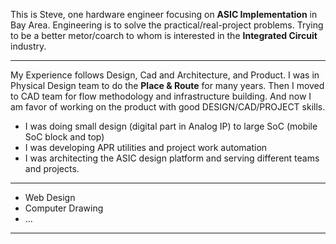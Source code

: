 This is Steve, one hardware engineer focusing on **ASIC Implementation** in Bay Area. Engineering is to solve the practical/real-project problems. Trying to be a better metor/coarch to whom is interested in the **Integrated Circuit** industry.

---

My Experience follows Design, Cad and Architecture, and Product. I was in Physical Design team to do the **Place & Route** for many years.
Then I moved to CAD team for flow methodology and infrastructure building. And now I am favor of working on the product with good DESIGN/CAD/PROJECT skills.

- I was doing small design (digital part in Analog IP) to large SoC (mobile SoC block and top)
- I was developing APR utilities and project work automation
- I was architecting the ASIC design platform and serving different teams and projects.

---

- Web Design
- Computer Drawing
- ...

---

<!---
xoit/xoit is a ✨ special ✨ repository because its `README.md` (this file) appears on your GitHub profile.
You can click the Preview link to take a look at your changes.
--->
